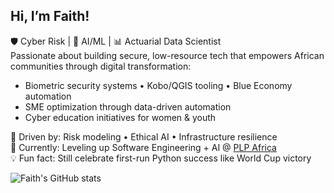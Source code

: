## Hi, I’m Faith! 

🛡️ Cyber Risk | 🤖 AI/ML | 📊 Actuarial Data Scientist  
Passionate about building secure, low-resource tech that empowers African communities through digital transformation:  
- Biometric security systems • Kobo/QGIS tooling • Blue Economy automation  
- SME optimization through data-driven automation  
- Cyber education initiatives for women & youth  

🔐 Driven by: Risk modeling • Ethical AI • Infrastructure resilience  
🌱 Currently: Leveling up Software Engineering + AI @ [PLP Africa](https://powerlearnproject.org/)   
💡 Fun fact: Still celebrate first-run Python success like World Cup victory  

![Faith's GitHub stats](https://github-readme-stats.vercel.app/api?username=secbyteX03&show_icons=true&theme=radical)
